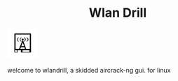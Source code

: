 <h1 style="text-align: center;">
Wlan Drill
</h1>
 <img src="https://github.com/sys-prozy/wlandrill/blob/main/logo.png" alt="image" width="70"/>

 <P>welcome to wlandrill, a skidded aircrack-ng gui. for linux</P>
